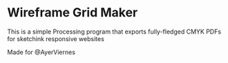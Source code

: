 Wireframe Grid Maker
====================

This is a simple Processing program that exports fully-fledged CMYK PDFs for sketchink responsive websites

Made for @AyerViernes

